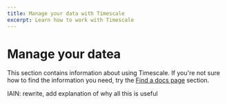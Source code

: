 ```yaml
---
title: Manage your data with Timescale
excerpt: Learn how to work with Timescale
---
```


# Manage your datea

This section contains information about using Timescale. If you're not sure how
to find the information you need, try the [Find a docs page][find-docs] section.

IAIN: rewrite, add explanation of why all this is useful


[find-docs]: /navigation/:currentVersion:/
